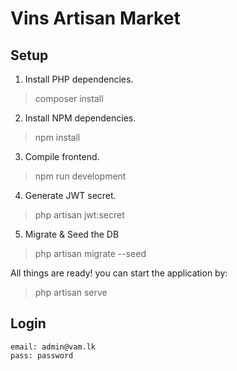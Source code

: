 # Vins Artisan Market

## Setup

1. Install PHP dependencies.
> composer install

2. Install NPM dependencies.
> npm install

3. Compile frontend.
> npm run development

4. Generate JWT secret.
> php artisan jwt:secret

5. Migrate & Seed the DB
> php artisan migrate --seed

All things are ready! you can start the application by:
> php artisan serve

## Login
```text
email: admin@vam.lk 
pass: password
```



